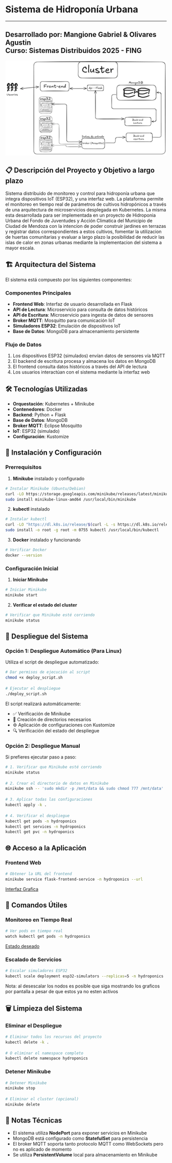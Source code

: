 # Sistema de Hidroponía Urbana

---
**Desarrollado por**: Mangione Gabriel & Olivares Agustin  
**Curso**: Sistemas Distribuidos 2025 - FING  
---

![Diagrama de la Arquitectura del proyecto](images/arq_sist.png)

## 📋 Descripción del Proyecto y Objetivo a largo plazo

Sistema distribuido de monitoreo y control para hidroponía urbana que integra dispositivos IoT (ESP32), y una interfaz web. La plataforma permite el monitoreo en tiempo real de parámetros de cultivos hidropónicos a través de una arquitectura de microservicios desplegada en Kubernetes. La misma esta desarrollada para ser implementada en un proyecto de Hidroponia Urbana del Fondo de Juventudes y Acción Climatica del Municipio de Ciudad de Mendoza con la intencion de poder construir jardines en terrazas y registrar datos correspondientes a estos cultivos, fomentar la utilizacion de huertas comunitarias y evaluar a largo plazo la posibilidad de reducir las islas de calor en zonas urbanas mediante la implementacion del sistema a mayor escala.

## 🏗️ Arquitectura del Sistema

El sistema está compuesto por los siguientes componentes:

### Componentes Principales
- **Frontend Web**: Interfaz de usuario desarrollada en Flask
- **API de Lectura**: Microservicio para consulta de datos históricos
- **API de Escritura**: Microservicio para ingesta de datos de sensores
- **Broker MQTT**: Mosquitto para comunicación IoT
- **Simuladores ESP32**: Emulación de dispositivos IoT
- **Base de Datos**: MongoDB para almacenamiento persistente

### Flujo de Datos
1. Los dispositivos ESP32 (simulados) envían datos de sensores vía MQTT
2. El backend de escritura procesa y almacena los datos en MongoDB
3. El frontend consulta datos históricos a través del API de lectura
4. Los usuarios interactúan con el sistema mediante la interfaz web

## 🛠️ Tecnologías Utilizadas

- **Orquestación**: Kubernetes + Minikube
- **Contenedores**: Docker
- **Backend**: Python + Flask
- **Base de Datos**: MongoDB
- **Broker MQTT**: Eclipse Mosquitto
- **IoT**: ESP32 (simulado)
- **Configuración**: Kustomize

## 🚀 Instalación y Configuración

### Prerrequisitos

1. **Minikube** instalado y configurado
```bash
# Instalar Minikube (Ubuntu/Debian)
curl -LO https://storage.googleapis.com/minikube/releases/latest/minikube-linux-amd64
sudo install minikube-linux-amd64 /usr/local/bin/minikube
```

2. **kubectl** instalado
```bash
# Instalar kubectl
curl -LO "https://dl.k8s.io/release/$(curl -L -s https://dl.k8s.io/release/stable.txt)/bin/linux/amd64/kubectl"
sudo install -o root -g root -m 0755 kubectl /usr/local/bin/kubectl
```

3. **Docker** instalado y funcionando
```bash
# Verificar Docker
docker --version
```

### Configuración Inicial

1. **Iniciar Minikube**
```bash
# Iniciar Minikube
minikube start
```

2. **Verificar el estado del cluster**
```bash
# Verificar que Minikube esté corriendo
minikube status
```

## 🎯 Despliegue del Sistema

### Opción 1: Despliegue Automático (Para Linux)

Utiliza el script de despliegue automatizado:

```bash
# Dar permisos de ejecución al script
chmod +x deploy_script.sh

# Ejecutar el despliegue
./deploy_script.sh
```

El script realizará automáticamente:
- ✅ Verificación de Minikube
- 📁 Creación de directorios necesarios
- ⚙️ Aplicación de configuraciones con Kustomize
- 🔍 Verificación del estado del despliegue

### Opción 2: Despliegue Manual

Si prefieres ejecutar paso a paso:

```bash
# 1. Verificar que Minikube esté corriendo
minikube status

# 2. Crear el directorio de datos en Minikube
minikube ssh -- 'sudo mkdir -p /mnt/data && sudo chmod 777 /mnt/data'

# 3. Aplicar todas las configuraciones
kubectl apply -k .

# 4. Verificar el despliegue
kubectl get pods -n hydroponics
kubectl get services -n hydroponics
kubectl get pvc -n hydroponics
```

## 🌐 Acceso a la Aplicación

### Frontend Web
```bash
# Obtener la URL del frontend
minikube service flask-frontend-service -n hydroponics --url
```
[Interfaz Grafica](images/FrontCap.png)

## 🔧 Comandos Útiles

### Monitoreo en Tiempo Real
```bash
# Ver pods en tiempo real
watch kubectl get pods -n hydroponics
```
[Estado deseado](images/EstadoDeseado.png)

### Escalado de Servicios
```bash
# Escalar simuladores ESP32
kubectl scale deployment esp32-simulators --replicas=5 -n hydroponics
```
Nota: al desescalar los nodos es posible que siga mostrando los graficos por pantalla a pesar de que estos ya no esten activos
## 🗑️ Limpieza del Sistema

### Eliminar el Despliegue
```bash
# Eliminar todos los recursos del proyecto
kubectl delete -k .

# O eliminar el namespace completo
kubectl delete namespace hydroponics
```
### Detener Minikube
```bash
# Detener Minikube
minikube stop

# Eliminar el cluster (opcional)
minikube delete
```

## 📝 Notas Técnicas

- El sistema utiliza **NodePort** para exponer servicios en Minikube
- MongoDB está configurado como **StatefulSet** para persistencia
- El broker MQTT soporta tanto protocolo MQTT como WebSockets pero no es aplicado de momento
- Se utiliza **PersistentVolume** local para almacenamiento en Minikube
